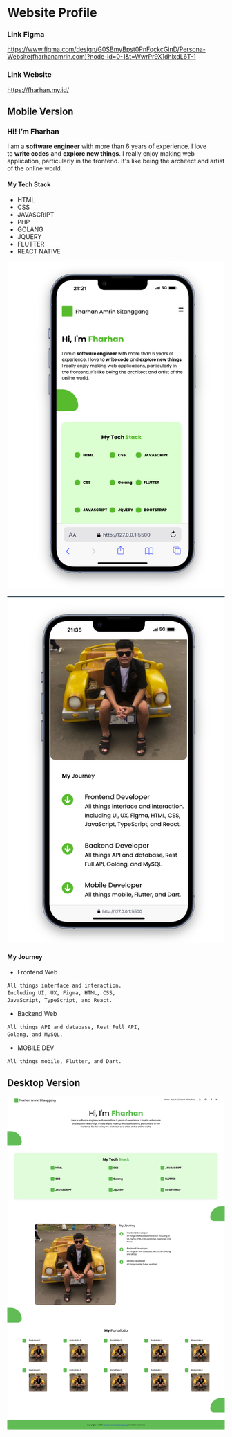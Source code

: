 # Website Profile

### Link Figma
https://www.figma.com/design/G0SBmyBpst0PnFqckcGinD/Persona-Website(fharhanamrin.com)?node-id=0-1&t=WwrPr9X1dhlxdL6T-1

### Link Website
https://fharhan.my.id/

## Mobile Version
### Hi! I’m Fharhan

I am a **software engineer** with more than 6 years of 
experience. I love to **write codes** and **explore new things**. 
I really enjoy making web application, particularly in 
the frontend. It's like being the architect and artist of the 
online world.


#### My Tech Stack
* HTML 
* CSS
* JAVASCRIPT
* PHP
* GOLANG
* JQUERY
* FLUTTER
* REACT NATIVE


![Image Name](images/myinformation.png)

![Image Name](images/myjourney.png)

#### My Journey
* Frontend Web 
```txt
All things interface and interaction.
Including UI, UX, Figma, HTML, CSS, 
JavaScript, TypeScript, and React.
```

* Backend Web 
```txt
All things API and database, Rest Full API, 
Golang, and MySQL.
```

* MOBILE DEV
```txt
All things mobile, Flutter, and Dart.
```

## Desktop Version

![Image Name](images/website.png)


